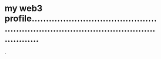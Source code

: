 # my web3 profile.............................................................................................................
.
